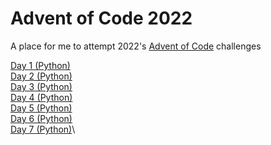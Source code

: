 # Advent of Code 2022
A place for me to attempt 2022's [Advent of Code](https://adventofcode.com/2022/) challenges

[Day 1 (Python)](/solutions/day-01/day-01.py)\
[Day 2 (Python)](/solutions/day-02/day-02.py)\
[Day 3 (Python)](/solutions/day-03/day-03.py)\
[Day 4 (Python)](/solutions/day-04/day-04.py)\
[Day 5 (Python)](/solutions/day-05/day-05.py)\
[Day 6 (Python)](/solutions/day-06/day-06.py)\
[Day 7 (Python)](/solutions/day-07/day-07.py)\
<!---[Day 8 (Python)](/solutions/day-08/day-08.py)\
[Day 9 (Python)](/solutions/day-09/day-09.py)\
[Day 10 (Python)](/solutions/day-10/day-10.py)\
[Day 11 (Python)](/solutions/day-11/day-11.py)\
[Day 12 (Python)](/solutions/day-12/day-12.py)\
[Day 13 (Python)](/solutions/day-13/day-13.py)\
[Day 14 (Python)](/solutions/day-14/day-14.py)\
[Day 15 (Python)](/solutions/day-15/day-15.py)\
[Day 16 (Python)](/solutions/day-16/day-16.py)\
[Day 17 (Python)](/solutions/day-17/day-17.py)\
[Day 18 (Python)](/solutions/day-18/day-18.py)\
[Day 19 (Python)](/solutions/day-19/day-19.py)\
[Day 20 (Python)](/solutions/day-20/day-20.py)\
[Day 21 (Python)](/solutions/day-21/day-21.py)\
[Day 22 (Python)](/solutions/day-22/day-22.py)\
[Day 23 (Python)](/solutions/day-23/day-23.py)\
[Day 24 (Python)](/solutions/day-24/day-24.py)\
[Day 25 (Python)](/solutions/day-25/day-25.py)--->